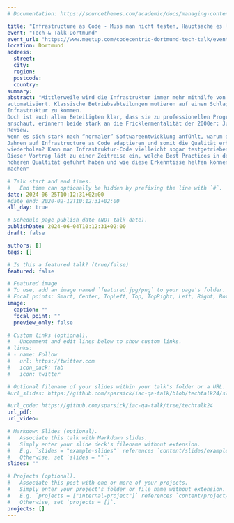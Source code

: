 ```yaml
---
# Documentation: https://sourcethemes.com/academic/docs/managing-content/

title: "Infrastructure as Code - Muss man nicht testen, Hauptsache es läuft"
event: "Tech & Talk Dortmund"
event_url: "https://www.meetup.com/codecentric-dortmund-tech-talk/events/301442122/"
location: Dortmund
address:
  street:
  city:
  region:
  postcode:
  country:
summary:
abstract: "Mittlerweile wird die Infrastruktur immer mehr mithilfe von Code (Provisionierungsskripte, Dockerfiles, (Shell-) Skripte etc. ) beschrieben und
automatisiert. Klassische Betriebsabteilungen mutieren auf einen Schlag zu Entwicklungsabteilungen und müssen programmieren, um an ihre
Infrastruktur zu kommen.
Doch ist auch allen Beteiligten klar, dass sie zu professionellen Programmierern geworden sind? Wenn man sich Entwicklungsprozess und Code
anschaut, erinnern beide stark an die Fricklermentalität der 2000er: Juhuu, es läuft irgendwie, kein VCS, keine Qualitätssicherung mit Test oder
Review.
Wenn es sich stark nach “normaler” Softwareentwicklung anfühlt, warum dann auch nicht die Best Practices und Lessons Learned der letzten 30
Jahren auf Infrastructure as Code adaptieren und somit die Qualität erhöhen? Müssen die frisch gebackenen OpsDevs die alten Fehler der Devs
wiederholen? Kann man Infrastruktur-Code vielleicht sogar testgetrieben entwickeln?
Dieser Vortrag lädt zu einer Zeitreise ein, welche Best Practices in der Softwareentwicklung zur einer
höheren Qualtität geführt haben und wie diese Erkenntisse helfen können, die Entwicklung von Infrastruktur-Code qualitativ hochwertiger zu
machen"

# Talk start and end times.
#   End time can optionally be hidden by prefixing the line with `#`.
date: 2024-06-25T10:12:31+02:00
#date_end: 2020-02-12T10:12:31+02:00
all_day: true

# Schedule page publish date (NOT talk date).
publishDate: 2024-06-04T10:12:31+02:00
draft: false

authors: []
tags: []

# Is this a featured talk? (true/false)
featured: false

# Featured image
# To use, add an image named `featured.jpg/png` to your page's folder.
# Focal points: Smart, Center, TopLeft, Top, TopRight, Left, Right, BottomLeft, Bottom, BottomRight.
image:
  caption: ""
  focal_point: ""
  preview_only: false

# Custom links (optional).
#   Uncomment and edit lines below to show custom links.
# links:
# - name: Follow
#   url: https://twitter.com
#   icon_pack: fab
#   icon: twitter

# Optional filename of your slides within your talk's folder or a URL.
#url_slides: https://github.com/sparsick/iac-qa-talk/blob/techtalk24/slides/2024.03%20-%20TechTalk%20-%20Infrastructure%20As%20Code.pdf

#url_code: https://github.com/sparsick/iac-qa-talk/tree/techtalk24
url_pdf:
url_video:

# Markdown Slides (optional).
#   Associate this talk with Markdown slides.
#   Simply enter your slide deck's filename without extension.
#   E.g. `slides = "example-slides"` references `content/slides/example-slides.md`.
#   Otherwise, set `slides = ""`.
slides: ""

# Projects (optional).
#   Associate this post with one or more of your projects.
#   Simply enter your project's folder or file name without extension.
#   E.g. `projects = ["internal-project"]` references `content/project/deep-learning/index.md`.
#   Otherwise, set `projects = []`.
projects: []
---
```

